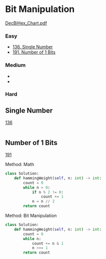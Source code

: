 # Bit Manipulation
<!------------------------------------------------------------------------------------------------------------------------------------------------------>
[DecBiHex_Chart.pdf](https://github.com/user-attachments/files/19724182/DCC_DecBiHex_Chart.pdf)

### Easy
- [136. Single Number](#Single-Number)
- [191. Number of 1 Bits](#Number-of-1-Bits)

### Medium
- [](#)
- [](#)

### Hard

## Single Number
[136](https://leetcode.com/problems/Single-Number/)

```python

```

## Number of 1 Bits
[191](https://leetcode.com/problems/Number-of-1-Bits/)

Method: Math 
```python
class Solution:
    def hammingWeight(self, n: int) -> int:
        count = 0
        while n > 0:
            if n % 2 != 0:
                count += 1
            n = n // 2
        return count 
```

Method: Bit Manipulation
```python
class Solution:
    def hammingWeight(self, n: int) -> int:
        count = 0
        while n:
            count += n & 1
            n >>= 1
        return count 
```
